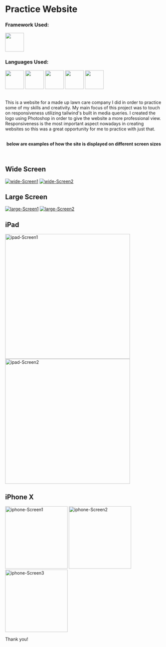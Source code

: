 <h1>Practice Website</h2>
<h3>Framework Used:</h3>
<img src="https://cdn.jsdelivr.net/gh/devicons/devicon/icons/svelte/svelte-original.svg" width="60px;"/>
<h3>Languages Used:</h3>
<p float="left">
<img src="https://cdn.jsdelivr.net/gh/devicons/devicon/icons/html5/html5-original-wordmark.svg" width="60px;"/>
<img src="https://cdn.jsdelivr.net/gh/devicons/devicon/icons/javascript/javascript-original.svg" width="60px;"/>
<img src="https://cdn.jsdelivr.net/gh/devicons/devicon/icons/css3/css3-original-wordmark.svg" width="60px;"/>
<img src="https://cdn.jsdelivr.net/gh/devicons/devicon/icons/tailwindcss/tailwindcss-plain.svg" width="60px;"/>
<img src="https://cdn.jsdelivr.net/gh/devicons/devicon/icons/photoshop/photoshop-plain.svg" width="60px;"/>
</p>
<br>
This is a website for a made up lawn care company I did in order to practice some of my skills and creativity. My main focus of this project was to touch on responsiveness utilizing tailwind's built in media queries. I created the logo using Photoshop in order to give the website a more professional view. Responsiveness is the most important aspect nowadays in creating websites so this was a great opportunity for me to practice with just that.
<br>
<br>
<p align="center">
<b>below are examples of how the site is displayed on different screen sizes</b>
</p>
<br>
<h2>Wide Screen</h2>
<p align="left">
<a href="https://ibb.co/Yd2QFJb"><img src="https://i.ibb.co/wQygF8Y/wide-Screen1.png" alt="wide-Screen1" border="0"></a>
<a href="https://ibb.co/mDY1LqN"><img src="https://i.ibb.co/w0b39Wc/wide-Screen2.png" alt="wide-Screen2" border="0"></a>
</p>
<h2>Large Screen</h2>
<p align="left">
<a href="https://ibb.co/y5Lgc30"><img src="https://i.ibb.co/J2Xrwhn/large-Screen1.png" alt="large-Screen1" border="0"></a>
<a href="https://ibb.co/DG9n3nf"><img src="https://i.ibb.co/q0NwbwY/large-Screen2.png" alt="large-Screen2" border="0"></a>
</p>
<h2>iPad</h2>
<p float="left">
<a href="https://ibb.co/VmY4HC4"><img src="https://i.ibb.co/hfFzXdz/ipad-Screen1.png" width="400" alt="ipad-Screen1" border="0"></a>
<a href="https://ibb.co/nnW8LVt"><img src="https://i.ibb.co/k9d6Srv/ipad-Screen2.png" width="400" alt="ipad-Screen2" border="0"></a>
</p>
<h2>iPhone X</h2>
<p float="left">
<a href="https://ibb.co/KqBmtJC"><img src="https://i.ibb.co/7WBb3q7/iphone-Screen1.png" width="200" alt="iphone-Screen1" border="0"></a>
<a href="https://ibb.co/qnzpGfm"><img src="https://i.ibb.co/4fcpyG4/iphone-Screen2.png" width="200" alt="iphone-Screen2" border="0"></a>
<a href="https://ibb.co/jgw02Y7"><img src="https://i.ibb.co/yWkv1CL/iphone-Screen3.png" width="200" alt="iphone-Screen3" border="0"></a>
</p>

Thank you!
